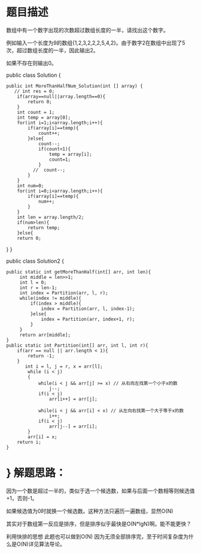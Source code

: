 题目描述
============================
数组中有一个数字出现的次数超过数组长度的一半，请找出这个数字。

例如输入一个长度为9的数组{1,2,3,2,2,2,5,4,2}。由于数字2在数组中出现了5次，超过数组长度的一半，因此输出2。

如果不存在则输出0。

public class Solution {

    public int MoreThanHalfNum_Solution(int [] array) {
       // int res = 0;
        if(array==null||array.length==0){
            return 0;
        }
        int count = 1;
        int temp = array[0];
        for(int i=1;i<array.length;i++){
            if(array[i]==temp){
                count++;
            }else{
                count--;
                if(count<1){
                    temp = array[i];
                    count=1;
                }
              //  count--;
            }
        }
        int num=0;
        for(int i=0;i<array.length;i++){
            if(array[i]==temp){
                num++;
            }
        }
        int len = array.length/2;
        if(num>len){
            return temp;
        }else{
        return 0;
   }
}

public class Solution2 {

	public static int getMoreThanHalf(int[] arr, int len){
		 int middle = len>>1;
		 int l = 0;
		 int r = len-1;
		 int index = Partition(arr, l, r);
		 while(index != middle){
			 if(index > middle){
				 index = Partition(arr, l, index-1);
			 }else{
				 index = Partition(arr, index+1, r);
			 }
		 }
		 return arr[middle];
	}
	public static int Partition(int[] arr, int l, int r){
		if(arr == null || arr.length < 1){
			return -1;
		}
		   int i = l, j = r, x = arr[l];  
	        while (i < j)  
	        {  
	            while(i < j && arr[j] >= x) // 从右向左找第一个小于x的数  
	                j--;    
	            if(i < j)   
	                arr[i++] = arr[j];  
	              
	            while(i < j && arr[i] < x) // 从左向右找第一个大于等于x的数  
	                i++;    
	            if(i < j)   
	                arr[j--] = arr[i];  
	        }  
	        arr[i] = x;  
		return i;
	}
}
解题思路：
====================
因为一个数是超过一半的，类似于选一个候选数，如果与后面一个数相等则候选值+1，否则-1。

如果候选值为0时就换一个候选数。这种方法只遍历一遍数组，显然O(N)

其实对于数组第一反应是排序，但是排序似乎最快是O(N*lgN)啊。能不能更快？

利用快排的思想 此题也可以做到O(N)  因为无须全部排序完，至于时间复杂度为什么是O(N)详见算法导论。
